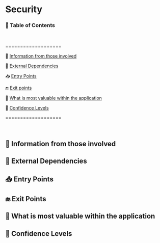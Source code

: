 # **Security**

<h3>🏁 Table of Contents</h3>

<br>

===================

<!--ts-->

👷 [Information from those involved](#informationFromThoseInvolved)

🔗 [External Dependencies](#externalDependencies)

📥 [Entry Points](#entryPoints)

🔚 [Exit points](#exitPoints)

🥇 [What is most valuable within the application](#valuable)

🔐 [Confidence Levels](#confidence)

<!--te-->

===================

<br>

<div id="informationFromThoseInvolved"></div>

## 👷 **Information from those involved**

<div id="externalDependencies"></div>

## 🔗 **External Dependencies**

<div id="entryPoints"></div>

## 📥 **Entry Points**

<div id="exitPoints"></div>

## 🔚 **Exit Points**

<div id="valuable"></div>

## 🥇 **What is most valuable within the application**

<div id="confidence"></div>

## 🔐 **Confidence Levels**
